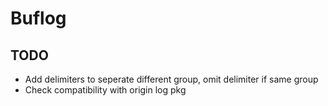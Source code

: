 # Buflog 

## TODO

* Add delimiters to seperate different group, omit delimiter if same group
* Check compatibility with origin log pkg

